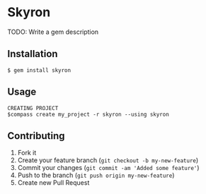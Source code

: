 # Skyron

TODO: Write a gem description

## Installation

    $ gem install skyron

## Usage

	CREATING PROJECT
	$compass create my_project -r skyron --using skyron






## Contributing

1. Fork it
2. Create your feature branch (`git checkout -b my-new-feature`)
3. Commit your changes (`git commit -am 'Added some feature'`)
4. Push to the branch (`git push origin my-new-feature`)
5. Create new Pull Request



